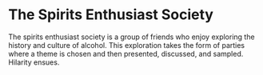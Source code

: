 # The Spirits Enthusiast Society

The spirits enthusiast society is a group of friends who enjoy exploring the history and culture of alcohol. This exploration takes the form of parties where a theme is chosen and then presented, discussed, and sampled. Hilarity ensues.
